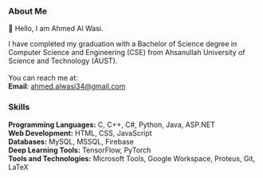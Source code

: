 ### About Me

👋 Hello, I am Ahmed Al Wasi.

I have completed my graduation with a Bachelor of Science degree in Computer Science and Engineering (CSE) from Ahsanullah University of Science and Technology (AUST). 
<br>
<br>
You can reach me at: <br>
**Email**: ahmed.alwasi34@gmail.com

### Skills
**Programming Languages:** C, C++, C#, Python, Java, ASP.NET <br>
**Web Development:** HTML, CSS, JavaScript <br>
**Databases:** MySQL, MSSQL, Firebase <br>
**Deep Learning Tools:** TensorFlow, PyTorch <br>
**Tools and Technologies:** Microsoft Tools, Google Workspace, Proteus, Git, LaTeX <br>

